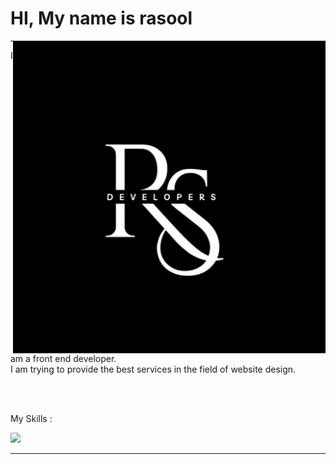 <div>
  <h1>HI, My name is rasool</h1>
  <img src="My Logo.png" align="right" width="500px"/>
<hr/>
  <p>I am a front end developer.<br>
  I am trying to provide the best services in the field of website design.
  </p>
</div>
<br>
<br>
<div>
  <p>My Skills :</p>
  <img src="https://skillicons.dev/icons?i=html,css,js,bootstrap,tailwind"/>
</div>
<hr/>
